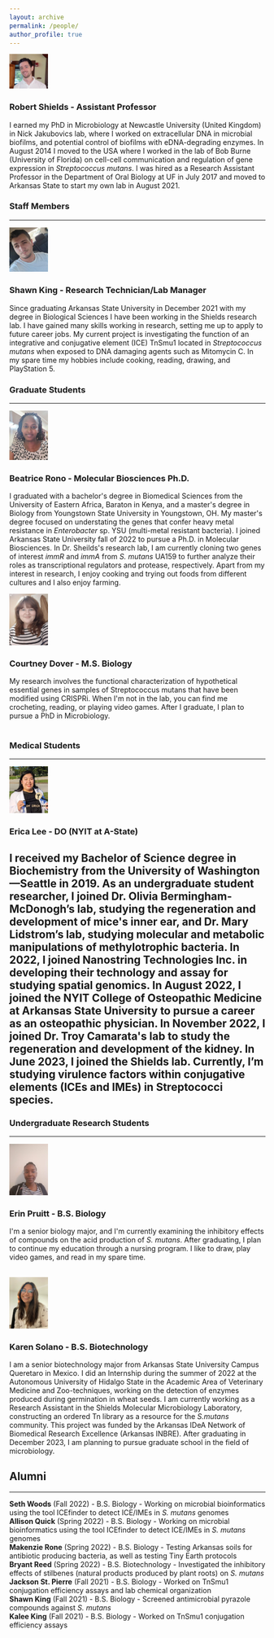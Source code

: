 ```yaml
---
layout: archive
permalink: /people/
author_profile: true
---
```

<img src='/images/RCSPortrait.png' width="15%">

### Robert Shields - Assistant Professor<br />               
I earned my PhD in Microbiology at Newcastle University (United Kingdom) in Nick Jakubovics lab, where I worked on extracellular DNA in microbial biofilms, and potential control of biofilms with eDNA-degrading enzymes. In August 2014 I moved to the USA where I worked in the lab of Bob Burne (University of Florida) on cell-cell communication and regulation of gene expression in *Streptococcus mutans*. I was hired as a Research Assistant Professor in the Department of Oral Biology at UF in July 2017 and moved to Arkansas State to start my own lab in August 2021.

### Staff Members
---
<img src='/images/photo for website.jpeg' width="15%">

### Shawn King - Research Technician/Lab Manager<br />
Since graduating Arkansas State University in December 2021 with my degree in Biological Sciences I have been working in the Shields research lab. I have gained many skills working in research, setting me up to apply to future career jobs. My current project is investigating the function of an integrative and conjugative element (ICE) TnSmu1 located in *Streptococcus mutans* when exposed to DNA damaging agents such as Mitomycin C.  In my spare time my hobbies include cooking, reading, drawing, and PlayStation 5.

### Graduate Students
---
<img src='/images/Beatrice.jpg' width="15%">

### Beatrice Rono - Molecular Biosciences Ph.D.<br />
I graduated with a bachelor's degree in Biomedical Sciences from the University of Eastern Africa, Baraton in Kenya, and a master's degree in Biology from Youngstown State University in Youngstown, OH. My master's degree focused on understating the genes that confer heavy metal resistance in *Enterobacter* sp. YSU (multi-metal resistant bacteria). I joined Arkansas State University fall of 2022 to pursue a Ph.D. in Molecular Biosciences. In Dr. Sheilds's research lab, I am currently cloning two genes of interest *immR* and *immA* from *S. mutans* UA159 to further analyze their roles as transcriptional regulators and protease, respectively. Apart from my interest in research, I enjoy cooking and trying out foods from different cultures and I also enjoy farming.

<img src='/images/Dover.jpg' width="15%">

### Courtney Dover - M.S. Biology<br />
My research involves the functional characterization of hypothetical essential genes in samples of Streptococcus mutans that have been modified using CRISPRi. When I'm not in the lab, you can find me crocheting, reading, or playing video games. After I graduate, I plan to pursue a PhD in Microbiology.<br />
<br />

### Medical Students
---
<img src='/images/Erica.jpg' width="15%">

### Erica Lee - DO (NYIT at A-State)<br />
I received my Bachelor of Science degree in Biochemistry from the University of Washington—Seattle in 2019. As an undergraduate student researcher, I joined Dr. Olivia Bermingham-McDonogh’s lab, studying the regeneration and development of mice's inner ear, and Dr. Mary Lidstrom’s lab, studying molecular and metabolic manipulations of methylotrophic bacteria. In 2022, I joined Nanostring Technologies Inc. in developing their technology and assay for studying spatial genomics. In August 2022, I joined the NYIT College of Osteopathic Medicine at Arkansas State University to pursue a career as an osteopathic physician. In November 2022, I joined Dr. Troy Camarata's lab to study the regeneration and development of the kidney. In June 2023, I joined the Shields lab. Currently, I’m studying virulence factors within conjugative elements (ICEs and IMEs) in Streptococci species.<br />
---
### Undergraduate Research Students
---
<img src='/images/Erin.jpg' width="15%">

### Erin Pruitt - B.S. Biology<br />
I'm a senior biology major, and I'm currently examining the inhibitory effects of compounds on the acid production of *S. mutans*. After graduating, I plan to continue my education through a nursing program. I like to draw, play video games, and read in my spare time.<br />
<br />


<img src='/images/IMG_7767_Original.jpg' width="15%">

### Karen Solano - B.S. Biotechnology<br />
I am a senior biotechnology major from Arkansas State University Campus Queretaro in Mexico. I did an Internship during the summer of 2022 at the Autonomous University of Hidalgo State in the Academic Area of Veterinary Medicine and Zoo-techniques, working on the detection of enzymes produced during germination in wheat seeds. I am currently working as a Research Assistant in the Shields Molecular Microbiology Laboratory, constructing an ordered Tn library as a resource for the *S.mutans* community. This project was funded by the Arkansas IDeA Network of Biomedical Research Excellence (Arkansas INBRE).
After graduating in December 2023, I am planning to pursue graduate school in the field of microbiology.<br />

## Alumni
---
**Seth Woods** (Fall 2022) - B.S. Biology - Working on microbial bioinformatics using the tool ICEfinder to detect ICE/IMEs in *S. mutans* genomes\
**Allison Quick** (Spring 2022) - B.S. Biology - Working on microbial bioinformatics using the tool ICEfinder to detect ICE/IMEs in *S. mutans* genomes\
**Makenzie Rone** (Spring 2022) - B.S. Biology - Testing Arkansas soils for antibiotic producing bacteria, as well as testing Tiny Earth protocols\
**Bryant Reed** (Spring 2022) - B.S. Biotechnology - Investigated the inhibitory effects of stilbenes (natural products produced by plant roots) on *S. mutans*\
**Jackson St. Pierre** (Fall 2021) - B.S. Biology - Worked on TnSmu1 conjugation efficiency assays and lab chemical organization\
**Shawn King** (Fall 2021) - B.S. Biology - Screened antimicrobial pyrazole compounds against *S. mutans*\
**Kalee King** (Fall 2021) - B.S. Biology - Worked on TnSmu1 conjugation efficiency assays
